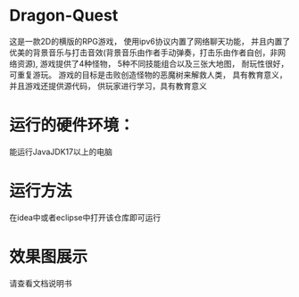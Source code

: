 # Dragon-Quest
这是一款2D的横版的RPG游戏，
使用ipv6协议内置了网络聊天功能，
并且内置了优美的背景音乐与打击音效(背景音乐由作者手动弹奏，打击乐由作者自创，非网络资源),
游戏提供了4种怪物，
5种不同技能组合以及三张大地图，
耐玩性很好，
可重复游玩。
游戏的目标是击败创造怪物的恶魔树来解救人类，
具有教育意义，并且游戏还提供源代码，
供玩家进行学习，具有教育意义
# 运行的硬件环境：
能运行JavaJDK17以上的电脑
# 运行方法
在idea中或者eclipse中打开该仓库即可运行
# 效果图展示
请查看文档说明书
